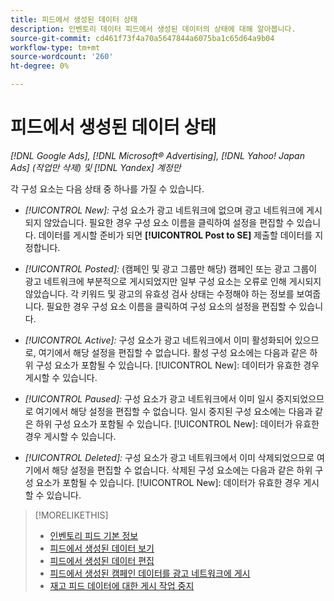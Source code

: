 ```yaml
---
title: 피드에서 생성된 데이터 상태
description: 인벤토리 데이터 피드에서 생성된 데이터의 상태에 대해 알아봅니다.
source-git-commit: cd461f73f4a70a5647844a6075ba1c65d64a9b04
workflow-type: tm+mt
source-wordcount: '260'
ht-degree: 0%

---
```


# 피드에서 생성된 데이터 상태

*[!DNL Google Ads], [!DNL Microsoft® Advertising], [!DNL Yahoo! Japan Ads] (작업만 삭제) 및 [!DNL Yandex] 계정만*

각 구성 요소는 다음 상태 중 하나를 가질 수 있습니다.

* *[!UICONTROL New]:* 구성 요소가 광고 네트워크에 없으며 광고 네트워크에 게시되지 않았습니다. 필요한 경우 구성 요소 이름을 클릭하여 설정을 편집할 수 있습니다. 데이터를 게시할 준비가 되면 **[!UICONTROL Post to SE]** 제출할 데이터를 지정합니다.

* *[!UICONTROL Posted]:* (캠페인 및 광고 그룹만 해당) 캠페인 또는 광고 그룹이 광고 네트워크에 부분적으로 게시되었지만 일부 구성 요소는 오류로 인해 게시되지 않았습니다. 각 키워드 및 광고의 유효성 검사 상태는 수정해야 하는 정보를 보여줍니다. 필요한 경우 구성 요소 이름을 클릭하여 구성 요소의 설정을 편집할 수 있습니다.

* *[!UICONTROL Active]:* 구성 요소가 광고 네트워크에서 이미 활성화되어 있으므로, 여기에서 해당 설정을 편집할 수 없습니다. 활성 구성 요소에는 다음과 같은 하위 구성 요소가 포함될 수 있습니다. [!UICONTROL New]: 데이터가 유효한 경우 게시할 수 있습니다.

* *[!UICONTROL Paused]:* 구성 요소가 광고 네트워크에서 이미 일시 중지되었으므로 여기에서 해당 설정을 편집할 수 없습니다. 일시 중지된 구성 요소에는 다음과 같은 하위 구성 요소가 포함될 수 있습니다. [!UICONTROL New]: 데이터가 유효한 경우 게시할 수 있습니다.

* *[!UICONTROL Deleted]:* 구성 요소가 광고 네트워크에서 이미 삭제되었으므로 여기에서 해당 설정을 편집할 수 없습니다. 삭제된 구성 요소에는 다음과 같은 하위 구성 요소가 포함될 수 있습니다. [!UICONTROL New]: 데이터가 유효한 경우 게시할 수 있습니다.

>[!MORELIKETHIS]
>
>* [인벤토리 피드 기본 정보](inventory-feeds-about.md)
>* [피드에서 생성된 데이터 보기](propagated-data-view.md)
>* [피드에서 생성된 데이터 편집](propagated-data-edit.md)
>* [피드에서 생성된 캠페인 데이터를 광고 네트워크에 게시](propagated-data-post.md)
>* [재고 피드 데이터에 대한 게시 작업 중지](stop-job.md)


